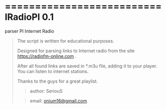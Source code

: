 ==========================
IRadioPl 0.1
==========================
parser Pl Internet Radio
>
>
> The script is written for educational purposes. 
> 
> Designed for parsing links to Internet radio from the site   https://radiofm-online.com .
> 
> After all found links are saved in *.m3u file, adding it to your player. You can listen to internet stations.
> 
> Thanks to the guys for a great playlist. 
>
>> author: SeriouS 
>
>> email: onium16@gmail.com
